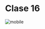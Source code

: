 # Clase 16

![mobile](https://github.com/uma-dev/front-end-code/assets/22565959/125d451c-c3e2-497d-90d9-d0b1b4df8036)
